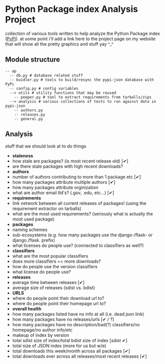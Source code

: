Python Package index Analysis Project
=====================================

collection of various tools written to help analyze the Python Package index ([PyPi](https://pypi.python.org/pypi)). at some point i'll add a link here to the project page on my website that will show all the pretty graphics and stuff yay ^_^

Module structure
-----------------

    -- ap
      -- db.py # database related stuff
      -- buidler.py # tools to build/resync the pypi-json database with PyPi
      -- config.py # config variables
      --> utils # utility functions that may be reused
        -- peeper.py # tool to extract requirements from tarballs/zips
      --> analysis # various collections of tests to run against data in pypi-json
        -- authors.py
        -- releases.py
        -- general.py

Analysis
--------

stuff that we should look at to do things

* **staleness**
 * how stale are packages? (is most recent release old) [&#10004;]
 * are there stale packages with high recent downloads?  
* **authors**
 * number of authors contributing to more than 1 package etc [&#10004;]
 * how many packages attribute multiple authors [&#10004;]
 * how many packages attribute orginization
 * what are author email tld's? (.gov, .edu, etc...) [&#10004;]
* **requirements**
 * link network between all current releases of packages! (using the requirement extractor on tarballs)
 * what are the most used requirements? (seriously what is actually the most used package)
* **packages**
 * naming schemes
  * sub-ecosystems (e.g. how many packages use the django-/flask- or django./flask. prefix)
 * what licenses do people use? (connected to classifiers as well?)
* **classifiers**
 * what are the most popular classifiers
 * does more classifiers == more downloads?
 * how do people use the version classifiers
 * what license do people use?
* **releases**
 * average time between releases [&#10004;]
 * average size of releases (sdist vs. bdist)
* **URLS** 
 * where do people point their download url to?
 * where do people point their homepage url to?
* **overall health**
 * how many packages listed have no info at all (i.e. dead json link)
 * how many packages have no releases/urls [&#10004; / ?]
 * how many packages have no description/bad(?) classifiers/no homepage/no author info/etc
 * makeup of index by version
 * total sdist size of index/total bdist size of index [sdist &#10004;]
 * total size of JSON index (more for us but w/e)
 * total downloads this week/month across all packages [&#10004;]
 * total downloads ever across all releases/most recent releases [&#10004;]

